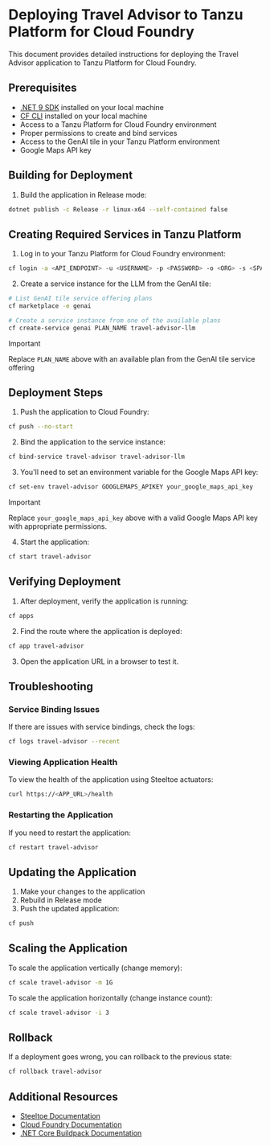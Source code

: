 # Deploying Travel Advisor to Tanzu Platform for Cloud Foundry

This document provides detailed instructions for deploying the Travel Advisor application to Tanzu Platform for Cloud Foundry.

## Prerequisites

- [.NET 9 SDK](https://dotnet.microsoft.com/download/dotnet/9.0) installed on your local machine
- [CF CLI](https://docs.cloudfoundry.org/cf-cli/install-go-cli.html) installed on your local machine
- Access to a Tanzu Platform for Cloud Foundry environment
- Proper permissions to create and bind services
- Access to the GenAI tile in your Tanzu Platform environment
- Google Maps API key

## Building for Deployment

1. Build the application in Release mode:

```bash
dotnet publish -c Release -r linux-x64 --self-contained false
```

## Creating Required Services in Tanzu Platform

1. Log in to your Tanzu Platform for Cloud Foundry environment:

```bash
cf login -a <API_ENDPOINT> -u <USERNAME> -p <PASSWORD> -o <ORG> -s <SPACE>
```

2. Create a service instance for the LLM from the GenAI tile:

```bash
# List GenAI tile service offering plans
cf marketplace -e genai

# Create a service instance from one of the available plans
cf create-service genai PLAN_NAME travel-advisor-llm
```

> [!IMPORTANT]
> Replace `PLAN_NAME` above with an available plan from the GenAI tile service offering

## Deployment Steps

1. Push the application to Cloud Foundry:

```bash
cf push --no-start
```

2. Bind the application to the service instance:

```bash
cf bind-service travel-advisor travel-advisor-llm
```

3. You'll need to set an environment variable for the Google Maps API key:

```bash
cf set-env travel-advisor GOOGLEMAPS_APIKEY your_google_maps_api_key
```
> [!IMPORTANT]
> Replace `your_google_maps_api_key` above with a valid Google Maps API key with appropriate permissions.

4. Start the application:

```bash
cf start travel-advisor
```

## Verifying Deployment

1. After deployment, verify the application is running:

```bash
cf apps
```

2. Find the route where the application is deployed:

```bash
cf app travel-advisor
```

3. Open the application URL in a browser to test it.

## Troubleshooting

### Service Binding Issues

If there are issues with service bindings, check the logs:

```bash
cf logs travel-advisor --recent
```

### Viewing Application Health

To view the health of the application using Steeltoe actuators:

```bash
curl https://<APP_URL>/health
```

### Restarting the Application

If you need to restart the application:

```bash
cf restart travel-advisor
```

## Updating the Application

1. Make your changes to the application
2. Rebuild in Release mode
3. Push the updated application:

```bash
cf push
```

## Scaling the Application

To scale the application vertically (change memory):

```bash
cf scale travel-advisor -m 1G
```

To scale the application horizontally (change instance count):

```bash
cf scale travel-advisor -i 3
```

## Rollback

If a deployment goes wrong, you can rollback to the previous state:

```bash
cf rollback travel-advisor
```

## Additional Resources

- [Steeltoe Documentation](https://docs.steeltoe.io)
- [Cloud Foundry Documentation](https://docs.cloudfoundry.org)
- [.NET Core Buildpack Documentation](https://docs.cloudfoundry.org/buildpacks/dotnet-core/index.html)
